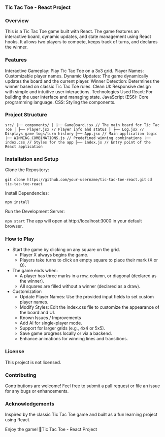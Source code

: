 ### Tic Tac Toe - React Project

### Overview
This is a Tic Tac Toe game built with React. The game features an interactive board, dynamic updates, and state management using React hooks. It allows two players to compete, keeps track of turns, and declares the winner.

### Features
Interactive Gameplay: Play Tic Tac Toe on a 3x3 grid.
Player Names: Customizable player names.
Dynamic Updates: The game dynamically updates the board and the current player.
Winner Detection: Determines the winner based on classic Tic Tac Toe rules.
Clean UI: Responsive design with simple and intuitive user interactions.
Technologies Used
React: For building the user interface and managing state.
JavaScript (ES6): Core programming language.
CSS: Styling the components.

### Project Structure

```src/ ├── components/ │ ├── GameBoard.jsx // The main board for Tic Tac Toe │ ├── Player.jsx // Player info and status │ ├── Log.jsx // Displays game logs/turn history ├── App.jsx // Main application logic ├── WINNING_COMBINATIONS.js // Predefined winning combinations ├── index.css // Styles for the app ├── index.js // Entry point of the React application```

### Installation and Setup

Clone the Repository:

`git clone https://github.com/your-username/tic-tac-toe-react.git`
`cd tic-tac-toe-react`

Install Dependencies:

`npm install`

Run the Development Server:

`npm start`
The app will open at http://localhost:3000 in your default browser.

### How to Play

- Start the game by clicking on any square on the grid.
  - Player X always begins the game.
  - Players take turns to click an empty square to place their mark (X or O).
- The game ends when:
  - A player has three marks in a row, column, or diagonal (declared as the winner).
  - All squares are filled without a winner (declared as a draw).
- Customization
  - Update Player Names: Use the provided input fields to set custom player names.
  - Modify Styles: Edit the index.css file to customize the appearance of the board and UI.
  - Known Issues / Improvements
  - Add AI for single-player mode.
  - Support for larger grids (e.g., 4x4 or 5x5).
  - Save game progress locally or via a backend.
  - Enhance animations for winning lines and transitions.

### License
This project is not licensed.

### Contributing
Contributions are welcome! Feel free to submit a pull request or file an issue for any bugs or enhancements.

### Acknowledgements
Inspired by the classic Tic Tac Toe game and built as a fun learning project using React.

Enjoy the game! 🎉Tic Tac Toe - React Project
